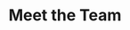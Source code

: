 ---
# An instance of the People widget.
# Documentation: https://docs.hugoblox.com/page-builder/
widget: people

# This file represents a page section.
headless: true

# Order that this section appears on the page.
weight: 30

title: Meet the Team
subtitle:

content:
  # Choose which groups/teams of users to display.
  #   Edit `user_groups` in each user's profile to add them to one or more of these groups.
  user_groups:
    - Principal Investigator
    - Research Fellow
    - PostDocs
    - Research Assistant
    - Grad Students
    - Administration
    - Visitors
    - Alumni
    - Mascot
design:
  show_interests: false
  show_role: true
  show_social: true
---